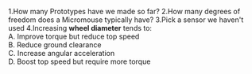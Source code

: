1.How many Prototypes have we made so far?
2.How many degrees of freedom does a Micromouse typically have? 
3.Pick a sensor we haven't used
4.Increasing **wheel diameter** tends to:  
    A. Improve torque but reduce top speed  
    B. Reduce ground clearance  
    C. Increase angular acceleration  
    D. Boost top speed but require more torque  
